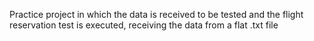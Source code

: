 Practice project in which the data is received to be tested and the flight reservation test is executed, receiving the data from a flat .txt file

